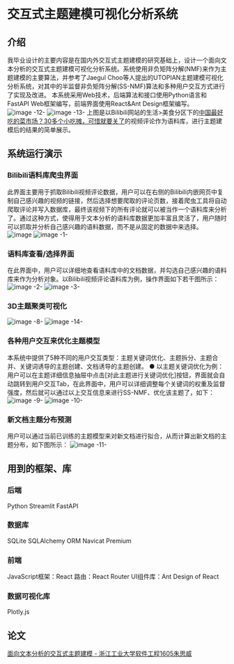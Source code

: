 # 交互式主题建模可视化分析系统
## 介绍
我毕业设计的主要内容是在国内外交互式主题建模的研究基础上，设计一个面向文本分析的交互式主题建模可视化分析系统。系统使用非负矩阵分解(NMF)来作为主题建模的主要算法，并参考了Jaegul Choo等人提出的UTOPIAN主题建模可视化分析系统，对其中的半监督非负矩阵分解(SS-NMF)算法和多种用户交互方式进行了实现及改进。
本系统采用Web技术，后端算法和接口使用Python语言和FastAPI Web框架编写，前端界面使用React&Ant Design框架编写。
![image -12-](https://i.loli.net/2020/11/25/O3GHAa6UVoBFdC2.png)
![image -13-](https://i.loli.net/2020/11/25/PhVHecS4jDaOiCt.png)
上图是以Bilibili网站的生活>美食分区下的[中国最好吃的菜市场？30多个小吃摊，可惜就要关了](https://www.bilibili.com/video/BV1664y1u7gw)的视频评论作为语料库，进行主题建模后的结果的简单展示。
## 系统运行演示
### Bilibili语料库爬虫界面
此界面主要用于抓取Bilibili视频评论数据，用户可以在右侧的Bilibili内嵌网页中复制自己感兴趣的视频的链接，然后选择想要爬取的评论页数，接着爬虫工具将自动爬取评论并写入数据库，最终该视频下的所有评论就可以被当作一个语料库来分析了。通过这种方式，使得用于文本分析的语料库数据更加丰富且灵活了，用户随时可以抓取并分析自己感兴趣的语料数据，而不是从固定的数据中来选择。
![image](https://i.imgur.com/vUcB4uK.png)
![image -1-](https://i.imgur.com/sxM46BS.png)
### 语料库查看/选择界面
在此界面中，用户可以详细地查看语料库中的文档数据，并勾选自己感兴趣的语料库来作为分析对象。以Bilibili视频评论语料库为例，操作界面如下若干图所示：
![image -2-](https://i.imgur.com/RRhaWbf.png)
![image -3-](https://i.imgur.com/dEEvwBC.png)
### 3D主题聚类可视化
![image -8-](https://i.imgur.com/I5eHEfY.png)
![image -14-](https://i.loli.net/2020/11/25/STYZzaoL62FmpOX.png)

### 各种用户交互来优化主题模型
本系统中提供了5种不同的用户交互类型：主题关键词优化、主题拆分、主题合并、关键词诱导的主题创建、文档诱导的主题创建。
● 以主题关键词优化为例：用户可以在主题详细信息抽屉中点击[对此主题进行关键词优化]按钮，界面就会自动跳转到用户交互Tab，在此界面中，用户可以详细调整每个关键词的权重及监督强度，然后就可以通过以上交互信息来进行SS-NMF、优化该主题了，如下：
![image -9-](https://i.loli.net/2020/11/25/9laObPBrh1XtkMR.png)
![image -10-](https://i.loli.net/2020/11/25/buKwI9OPRScZ3Np.png)
### 新文档主题分布预测
用户可以通过当前已训练的主题模型来对新文档进行拟合，从而计算出新文档的主题分布，如下图所示：
![image -11-](https://i.loli.net/2020/11/25/q5brufnDF96SKhE.png)
## 用到的框架、库

### 后端
Python
Streamlit
FastAPI 

### 数据库
SQLite
SQLAlchemy ORM
Navicat Premium

### 前端
JavaScript框架：React
路由：React Router
UI组件库：Ant Design of React

### 数据可视化库
Plotly.js
## 论文
[面向文本分析的交互式主题建模 - 浙江工业大学软件工程1605朱思威](https://docs.qq.com/doc/DV0JsSHJkWFlmQVFz) 












